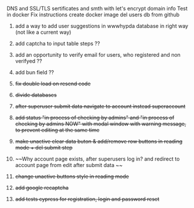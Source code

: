 DNS and SSL/TLS sertificates and smth with let's encrypt
domain info
Test in docker
Fix instructions
create docker image
del users db from github

1. add a way to add user suggestions in wwwhypda database in right way (not like a current way)

2. add captcha to input table steps ??

3. add an opportunity to verify email for users, who registered and non verifyed ??

4. add bun field ??

5. ~~fix double load on resend code~~

6. ~~divide databases~~

7. ~~after superuser submit data navigate to account instead superaccount~~

8. ~~add status "in process of checking by admins" and "in process of checking by admins NOW" with modal window with warning message, to prevent editing at the same time~~

9. ~~make unactive clear data buton & add/remove row buttons in reading mode + del submit step~~

10. ~~Why account page exists, after superusers log in? and redirect to account page from edit after submit data ~~ 

11. ~~change unactive buttons style in reading mode~~

12. ~~add google recaptcha~~

13. ~~add tests cypress for registration, login and password reset~~